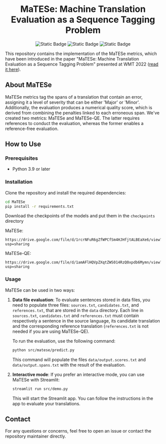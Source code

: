 <div align="center">

# MaTESe: Machine Translation Evaluation as a Sequence Tagging Problem

![Static Badge](https://img.shields.io/badge/Python%203.9-blue?style=for-the-badge&logo=python&logoColor=white)
![Static Badge](https://img.shields.io/badge/PyTorch%201.13.1-orange?style=for-the-badge&logo=pytorch&logoColor=white)
![Static Badge](https://img.shields.io/badge/Streamlit%201.22.0-success?style=for-the-badge&logo=streamlit&logoColor=white)


</div>

This repository contains the implementation of the MaTESe metrics, which have been introduced in the paper "MaTESe: Machine Translation Evaluation as a Sequence Tagging Problem" presented at WMT 2022 ([read it here](https://aclanthology.org/2022.wmt-1.51/)).

## About MaTESe

MaTESe metrics tag the spans of a translation that contain an error, assigning it a level of severity that can be either 'Major' or 'Minor'. Additionally, the evaluation produces a numerical quality score, which is derived from combining the penalties linked to each erroneous span.  We've created two metrics: MaTESe and MaTESe-QE. The latter requires references to conduct the evaluation, whereas the former enables a reference-free evaluation.


## How to Use

### Prerequisites

- Python 3.9 or later

### Installation

Clone the repository and install the required dependencies:

```bash
cd MaTESe
pip install -r requirements.txt
```

Download the checkpoints of the models and put them in the `checkpoints` directory

MaTESe:
```
https://drive.google.com/file/d/1rcrNFuR6gZfWPCfSm4HJHfjtALBEaXe6/view?usp=sharing
```

MaTESe-QE:
```
https://drive.google.com/file/d/1amAFlHQVpZXqtZWS014RzQ0xpdb6Mymn/view?usp=sharing
```

### Usage

MaTESe can be used in two ways:

1. **Data file evaluation**: To evaluate sentences stored in data files, you need to populate three files: `sources.txt`, `candidates.txt`, and `references.txt`, that are stored in the `data` directory. Each line in `sources.txt`, `candidates.txt` and `references.txt` must contain respectively a sentence in the source language, its candidate translation and the corresponding reference translation (`references.txt` is not needed if you are using MaTESe-QE).

   To run the evaluation, use the following command:

    ```bash
    python src/matese/predict.py
    ```

   This command will populate the files `data/output.scores.txt` and `data/output.spans.txt` with the result of the evaluation.

2. **Interactive mode**: If you prefer an interactive mode, you can use MaTESe with Streamlit:

    ```bash
    streamlit run src/demo.py
    ```

   This will start the Streamlit app. You can follow the instructions in the app to evaluate your translations.


## Contact

For any questions or concerns, feel free to open an issue or contact the repository maintainer directly.